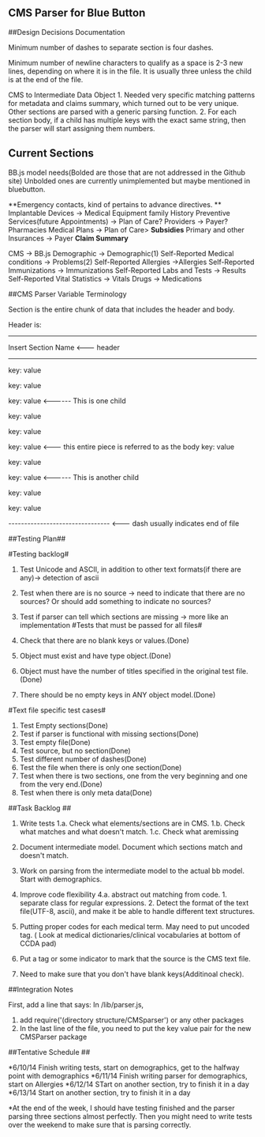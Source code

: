 

## CMS Parser for Blue Button



##Design Decisions Documentation 


Minimum number of dashes to separate section is four dashes.

Minimum number of newline characters to qualify as a space is 2-3 new lines, depending on where it is in the file.
It is usually three unless the child is at the end of the file.

CMS to Intermediate Data Object
	1. Needed very specific matching patterns for metadata and claims summary, which turned out to be very unique. 
	Other sections are parsed with a generic parsing function.
	2. For each section body, if a child has multiple keys with the exact same string, then the parser will start 
	assigning them numbers. 



## Current Sections 


BB.js model needs(Bolded are those that are not addressed in the Github site)
Unbolded ones are currently unimplemented but maybe mentioned in bluebutton.


**Emergency contacts, kind of pertains to advance directives. **
Implantable Devices -> Medical Equipment
family History
Preventive Services(future Appointments) -> Plan of Care?
Providers -> Payer?
Pharmacies
Medical Plans -> Plan of Care>
**Subsidies**
Primary and other Insurances -> Payer
**Claim Summary**

CMS → BB.js
Demographic -> Demographic(1)
Self-Reported Medical conditions -> Problems(2)
Self-Reported Allergies ->Allergies
Self-Reported Immunizations -> Immunizations
Self-Reported Labs and Tests -> Results
Self-Reported Vital Statistics -> Vitals
Drugs -> Medications


##CMS Parser Variable Terminology




Section is the entire chunk of data that includes the header and body.

Header is:

-------------------------------

Insert Section Name <--- header

-------------------------------


key: value 

key: value 

key: value   <------ This is one child 

key: value 

key: value 

key: value 
                              <--- this entire piece is referred to as the body
key: value 

key: value 

key: value <------ This is another child

key: value 

key: value 





-------------------------------- <--- dash usually indicates end of file

##Testing Plan##



#Testing backlog#


1. Test Unicode and ASCII, in addition to other text formats(if there are any)-> detection of ascii
2. Test when there are is no source -> need to indicate that there are no sources? Or should add something to indicate no sources?
3. Test if parser can tell which sections are missing -> more like an implementation
#Tests that must be passed for all files#

1. Check that there are no blank keys or values.(Done)
2. Object must exist and have type object.(Done)
3. Object must have the number of titles specified in the original test file.(Done)
4. There should be no empty keys in ANY object model.(Done)

#Text file specific test cases#

1. Test Empty sections(Done)
2. Test if parser is functional with missing sections(Done)
3. Test empty file(Done)
4. Test source, but no section(Done)
5. Test different number of dashes(Done)
6. Test the file when there is only one section(Done)
7. Test when there is two sections, one from the very beginning and one from the very end.(Done)
8. Test when there is only meta data(Done)





##Task Backlog ##


1. Write tests
	1.a. Check what elements/sections are in CMS.
	1.b. Check what matches and what doesn't match.
	1.c. Check what aremissing

2. Document intermediate model. Document which sections match and doesn't match. 


3. Work on parsing from the intermediate model to the actual bb model.
	Start with demographics.

4. Improve code flexibility
	4.a. abstract out matching from code.
		1. separate class for regular expressions.
		2. Detect the format of the text file(UTF-8, ascii), and make it be able to handle different text structures.


5. Putting proper codes for each medical term. May need to put uncoded tag. (
	Look at medical dictionaries/clinical vocabularies at bottom of CCDA pad)

6. Put a tag or some indicator to mark that the source is the CMS text file. 


7. Need to make sure that you don't have blank keys(Additinoal check). 

##Integration Notes

First, add a line that says: 
In /lib/parser.js,

1. add
	require('(directory structure/CMSparser') or any other packages
2. In the last line of the file, you need to put the key value pair for the new CMSParser package



##Tentative Schedule ##


*6/10/14 Finish writing tests, start on demographics, get to the halfway point with demographics
*6/11/14 Finish writing parser for demographics, start on Allergies
*6/12/14 STart on another section, try to finish it in a day
*6/13/14 Start on another section, try to finish it in a day

*At the end of the week, I should have testing finished and the parser parsing three sections almost perfectly.
	Then you might need to write tests over the weekend to make sure that is parsing correctly.

